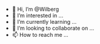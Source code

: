 - 👋 Hi, I’m @Wilberg
- 👀 I’m interested in ...
- 🌱 I’m currently learning ...
- 💞️ I’m looking to collaborate on ...
- 📫 How to reach me ...

<!---
Wilberg/Wilberg is a ✨ special ✨ repository because its `README.md` (this file) appears on your GitHub profile.
You can click the Preview link to take a look at your changes.
--->
